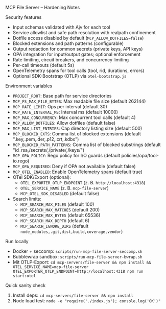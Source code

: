 MCP File Server – Hardening Notes

Security features
- Input schemas validated with Ajv for each tool
- Service allowlist and safe path resolution with realpath confinement
- Dotfile access disabled by default (`MCP_ALLOW_DOTFILES=false`)
- Blocked extensions and path patterns (configurable)
- Output redaction for common secrets (private keys, API keys)
- OPA integration for input/output gates; optional enforcement
- Rate limiting, circuit breakers, and concurrency limiting
- Per-call timeouts (default 5s)
- OpenTelemetry spans for tool calls (tool, rid, durations, errors)
 - Optional SDK-Bootstrap (OTLP) via `otel-bootstrap.js`

Environment variables
- `PROJECT_ROOT`: Base path for service directories
- `MCP_FS_MAX_FILE_BYTES`: Max readable file size (default 262144)
- `MCP_RATE_LIMIT`: Ops per interval (default 30)
- `MCP_RATE_INTERVAL_MS`: Interval ms (default 10000)
- `MCP_MAX_CONCURRENCY`: Max concurrent tool calls (default 4)
- `MCP_ALLOW_DOTFILES`: Allow dotfiles (default false)
- `MCP_MAX_LIST_ENTRIES`: Cap directory listing size (default 500)
- `MCP_BLOCKED_EXTS`: Comma list of blocked extensions (default ".key,.pem,.der,.p12,.crt,.kdbx")
- `MCP_BLOCKED_PATH_PATTERNS`: Comma list of blocked substrings (default "id_rsa,/secrets/,/private/,/keys/")
- `MCP_OPA_POLICY`: Rego policy for I/O guards (default policies/opa/tool-io.rego)
- `MCP_OPA_REQUIRED`: Deny if OPA not available (default false)
- `MCP_OTEL_ENABLED`: Enable OpenTelemetry spans (default true)
 - OTel SDK/Export (optional):
   - `OTEL_EXPORTER_OTLP_ENDPOINT` (z. B. `http://localhost:4318`)
   - `OTEL_SERVICE_NAME` (z. B. `mcp-file-server`)
   - `MCP_OTEL_SDK_DISABLED` (default false)
 - Search limits:
   - `MCP_SEARCH_MAX_FILES` (default 100)
   - `MCP_SEARCH_MAX_MATCHES` (default 200)
   - `MCP_SEARCH_MAX_BYTES` (default 65536)
   - `MCP_SEARCH_MAX_DEPTH` (default 6)
   - `MCP_SEARCH_IGNORE_DIRS` (default `node_modules,.git,dist,build,coverage,vendor`)

Run locally
- Docker + seccomp: `scripts/run-mcp-file-server-seccomp.sh`
- Bubblewrap sandbox: `scripts/run-mcp-file-server-bwrap.sh`
 - Mit OTLP-Export: `cd mcp-servers/file-server && npm install && OTEL_SERVICE_NAME=mcp-file-server OTEL_EXPORTER_OTLP_ENDPOINT=http://localhost:4318 npm run start:otel`

Quick sanity check
1) Install deps: `cd mcp-servers/file-server && npm install`
2) Node load test: `node -e "require('./index.js'); console.log('OK')"`
